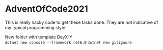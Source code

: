 # AdventOfCode2021

This is really hacky code to get these tasks done. They are not indicative of my typical programming style.

New folder with template DayX-Y  
`dotnet new console --framework net6.0`
`dotnet new gitignore`